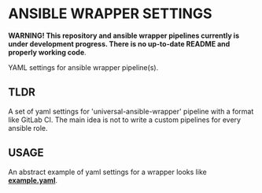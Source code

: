 ANSIBLE WRAPPER SETTINGS
========================

**WARNING! This repository and ansible wrapper pipelines currently is under development progress. There is no up-to-date
README and properly working code**.

YAML settings for ansible wrapper pipeline(s).

## TLDR

A set of yaml settings for 'universal-ansible-wrapper' pipeline with a format like GitLab CI. The main idea is not to 
write a custom pipelines for every ansible role.

## USAGE

An abstract example of yaml settings for a wrapper looks like [**example.yaml**](settings/example-pipeline.yaml).
